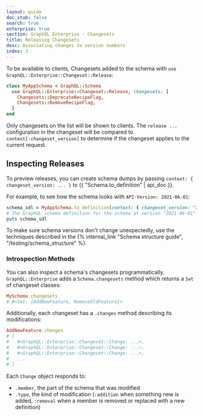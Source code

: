 ```yaml
---
layout: guide
doc_stub: false
search: true
enterprise: true
section: GraphQL Enterprise - Changesets
title: Releasing Changesets
desc: Associating changes to version numbers
index: 3
---
```


To be available to clients, Changesets added to the schema with `use GraphQL::Enterprise::Changeset::Release`:

```ruby
class MyAppSchema < GraphQL::Schema
  use GraphQL::Enterprise::Changeset::Release, changesets: [
    Changesets::DeprecateRecipeFlag,
    Changesets::RemoveRecipeFlag,
  ]
end
```

Only changesets on the list will be shown to clients. The `release ...` configuration in the changeset will be compared to `context[:changeset_version]` to determine if the changeset applies to the current request.

## Inspecting Releases

To preview releases, you can create schema dumps by passing `context: { changeset_version: ... }` to {{ "Schema.to_definition" | api_doc }}.

For example, to see how the schema looks with `API-Version: 2021-06-01`:

```ruby
schema_sdl = MyAppSchema.to_definition(context: { changeset_version: "2021-06-01"})
# The GraphQL schema definition for the schema at version "2021-06-01":
puts schema_sdl
```

To make sure schema versions don't change unexpectedly, use the techniques described in the {% internal_link "Schema structure guide", "/testing/schema_structure" %}.

### Introspection Methods

You can also inspect a schema's changesets programmatically. `GraphQL::Enterprise` adds a `Schema.changesets` method which returns a `Set` of changeset classes:

```ruby
MySchema.changesets
# #<Set: {AddNewFeature, RemoveOldFeature}>
```

Additionally, each changeset has a `.changes` method describing its modifications:

```ruby
AddNewFeature.changes
# [
#   #<GraphQL::Enterprise::Changeset::Change: ...>,
#   #<GraphQL::Enterprise::Changeset::Change: ...>,
#   #<GraphQL::Enterprise::Changeset::Change: ...>,
#   ...
# ]
```

Each `Change` object responds to:

- `.member`, the part of the schema that was modified
- `.type`, the kind of modification (`:addition` when something new is added, `:removal` when a member is removed or replaced with a new definition)
